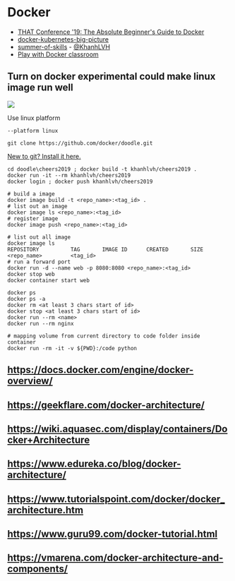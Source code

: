 # Docker

* [THAT Conference '19: The Absolute Beginner's Guide to Docker](https://app.pluralsight.com/library/courses/that-conference-2019-session-33/table-of-contents)
* [docker-kubernetes-big-picture](https://app.pluralsight.com/library/courses/docker-kubernetes-big-picture)
* [summer-of-skills](https://www.pluralsight.com/offer/2019/summer-of-skills) - [@KhanhLVH](https://app.pluralsight.com/profile/KhanhLVH)
* [Play with Docker classroom](https://training.play-with-docker.com/)

## Turn on docker experimental could make linux image run well
![](https://snipboard.io/ncemTz.jpg)

Use linux platform

`--platform linux`


```
git clone https://github.com/docker/doodle.git
```

[New to git? Install it here.](https://help.github.com/en/articles/set-up-git)

```
cd doodle\cheers2019 ; docker build -t khanhlvh/cheers2019 .
docker run -it --rm khanhlvh/cheers2019
docker login ; docker push khanhlvh/cheers2019
```

```
# build a image
docker image build -t <repo_name>:<tag_id> .
# list out an image
docker image ls <repo_name>:<tag_id>
# register image
docker image push <repo_name>:<tag_id>
```

```
# list out all image
docker image ls
REPOSITORY          TAG       IMAGE ID      CREATED       SIZE
<repo_name>         <tag_id>
# run a forward port 
docker run -d --name web -p 8080:8080 <repo_name>:<tag_id>
docker stop web 
docker container start web
```
```
docker ps
docker ps -a
docker rm <at least 3 chars start of id>
docker stop <at least 3 chars start of id>
docker run --rm <name>
docker run --rm nginx
```
```
# mapping volume from current directory to code folder inside container 
docker run -rm -it -v ${PWD}:/code python
```



## https://docs.docker.com/engine/docker-overview/

## https://geekflare.com/docker-architecture/

## https://wiki.aquasec.com/display/containers/Docker+Architecture

## https://www.edureka.co/blog/docker-architecture/

## https://www.tutorialspoint.com/docker/docker_architecture.htm

## https://www.guru99.com/docker-tutorial.html

## https://vmarena.com/docker-architecture-and-components/
